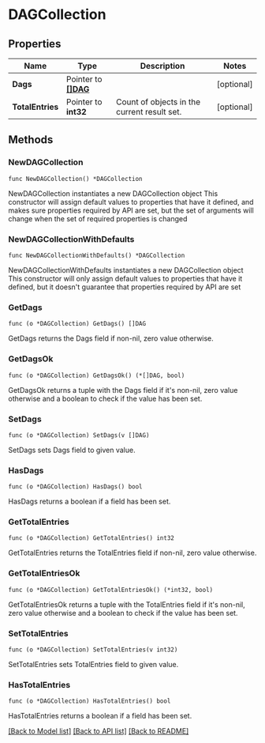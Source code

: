 # DAGCollection

## Properties

Name | Type | Description | Notes
------------ | ------------- | ------------- | -------------
**Dags** | Pointer to [**[]DAG**](DAG.md) |  | [optional] 
**TotalEntries** | Pointer to **int32** | Count of objects in the current result set. | [optional] 

## Methods

### NewDAGCollection

`func NewDAGCollection() *DAGCollection`

NewDAGCollection instantiates a new DAGCollection object
This constructor will assign default values to properties that have it defined,
and makes sure properties required by API are set, but the set of arguments
will change when the set of required properties is changed

### NewDAGCollectionWithDefaults

`func NewDAGCollectionWithDefaults() *DAGCollection`

NewDAGCollectionWithDefaults instantiates a new DAGCollection object
This constructor will only assign default values to properties that have it defined,
but it doesn't guarantee that properties required by API are set

### GetDags

`func (o *DAGCollection) GetDags() []DAG`

GetDags returns the Dags field if non-nil, zero value otherwise.

### GetDagsOk

`func (o *DAGCollection) GetDagsOk() (*[]DAG, bool)`

GetDagsOk returns a tuple with the Dags field if it's non-nil, zero value otherwise
and a boolean to check if the value has been set.

### SetDags

`func (o *DAGCollection) SetDags(v []DAG)`

SetDags sets Dags field to given value.

### HasDags

`func (o *DAGCollection) HasDags() bool`

HasDags returns a boolean if a field has been set.

### GetTotalEntries

`func (o *DAGCollection) GetTotalEntries() int32`

GetTotalEntries returns the TotalEntries field if non-nil, zero value otherwise.

### GetTotalEntriesOk

`func (o *DAGCollection) GetTotalEntriesOk() (*int32, bool)`

GetTotalEntriesOk returns a tuple with the TotalEntries field if it's non-nil, zero value otherwise
and a boolean to check if the value has been set.

### SetTotalEntries

`func (o *DAGCollection) SetTotalEntries(v int32)`

SetTotalEntries sets TotalEntries field to given value.

### HasTotalEntries

`func (o *DAGCollection) HasTotalEntries() bool`

HasTotalEntries returns a boolean if a field has been set.


[[Back to Model list]](../README.md#documentation-for-models) [[Back to API list]](../README.md#documentation-for-api-endpoints) [[Back to README]](../README.md)


